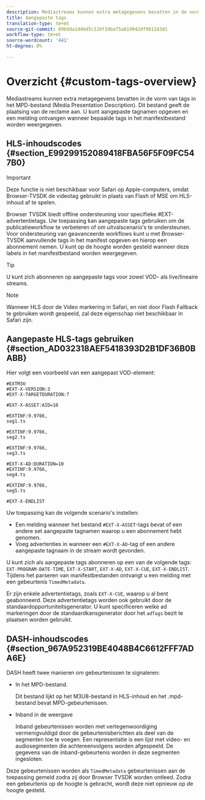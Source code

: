 ```yaml
---
description: Mediastreams kunnen extra metagegevens bevatten in de vorm van tags in het MPD-bestand (Media Presentation Description). Dit bestand geeft de plaatsing van de reclame aan. U kunt aangepaste tagnamen opgeven en een melding ontvangen wanneer bepaalde tags in het manifestbestand worden weergegeven.
title: Aangepaste tags
translation-type: tm+mt
source-git-commit: 89bdda1d4bd5c126f19ba75a819942df901183d1
workflow-type: tm+mt
source-wordcount: '441'
ht-degree: 0%

---
```



# Overzicht {#custom-tags-overview}

Mediastreams kunnen extra metagegevens bevatten in de vorm van tags in het MPD-bestand (Media Presentation Description). Dit bestand geeft de plaatsing van de reclame aan. U kunt aangepaste tagnamen opgeven en een melding ontvangen wanneer bepaalde tags in het manifestbestand worden weergegeven.

## HLS-inhoudscodes {#section_E99299152089418FBA56F5F09FC547B0}

>[!IMPORTANT]
>
>Deze functie is niet beschikbaar voor Safari op Apple-computers, omdat Browser-TVSDK de videotag gebruikt in plaats van Flash of MSE om HLS-inhoud af te spelen.

Browser TVSDK biedt offline ondersteuning voor specifieke #EXT-advertentietags. Uw toepassing kan aangepaste tags gebruiken om de publicatieworkflow te verbeteren of om uitvalscenario&#39;s te ondersteunen. Voor ondersteuning van geavanceerde workflows kunt u met Browser-TVSDK aanvullende tags in het manifest opgeven en hierop een abonnement nemen. U kunt op de hoogte worden gesteld wanneer deze labels in het manifestbestand worden weergegeven.

>[!TIP]
>
>U kunt zich abonneren op aangepaste tags voor zowel VOD- als live/lineaire streams.

>[!NOTE]
>
>Wanneer HLS door de Video markering in Safari, en niet door Flash Fallback te gebruiken wordt gespeeld, zal deze eigenschap niet beschikbaar in Safari zijn.

## Aangepaste HLS-tags gebruiken {#section_AD032318AEF5418393D2B1DF36B0BABB}

Hier volgt een voorbeeld van een aangepast VOD-element:

```
#EXTM3U
#EXT-X-VERSION:3
#EXT-X-TARGETDURATION:7
 
#EXT-X-ASSET:AID=10
 
#EXTINF:9.9766,
seg1.ts
 
#EXTINF:9.9766,
seg2.ts
 
#EXTINF:9.9766,
seg3.ts
 
#EXT-X-AD:DURATION=10
#EXTINF:9.9766,
seg4.ts
 
#EXTINF:9.9766,
seg5.ts
 
#EXT-X-ENDLIST
```

Uw toepassing kan de volgende scenario&#39;s instellen:

* Een melding wanneer het bestand `#EXT-X-ASSET`-tags bevat of een andere set aangepaste tagnamen waarop u een abonnement hebt genomen.
* Voeg advertenties in wanneer een `#EXT-X-AD`-tag of een andere aangepaste tagnaam in de stream wordt gevonden.

U kunt zich als aangepaste tags abonneren op een van de volgende tags: `EXT-PROGRAM-DATE-TIME`, `EXT-X-START`, `EXT-X-AD`, `EXT-X-CUE`, `EXT-X-ENDLIST`. Tijdens het parseren van manifestbestanden ontvangt u een melding met een gebeurtenis `TimedMetadata`.

Er zijn enkele advertentietags, zoals `EXT-X-CUE`, waarop u al bent geabonneerd. Deze advertentietags worden ook gebruikt door de standaardopportuniteitsgenerator. U kunt specificeren welke ad markeringen door de standaardkansgenerator door het `adTags` bezit te plaatsen worden gebruikt.

## DASH-inhoudscodes {#section_967A952319BE4048B4C6612FFF7ADA6E}

DASH heeft twee manieren om gebeurtenissen te signaleren:

* In het MPD-bestand.

   Dit bestand lijkt op het M3U8-bestand in HLS-inhoud en het .mpd-bestand bevat MPD-gebeurtenissen.
* Inband in de weergave

   Inband gebeurtenissen worden met vertegenwoordiging vermenigvuldigd door de gebeurtenisberichten als deel van de segmenten toe te voegen. Een representatie is een lijst met video- en audiosegmenten die achtereenvolgens worden afgespeeld. De gegevens van de inband-gebeurtenis worden in deze segmenten ingesloten.

Deze gebeurtenissen worden als `TimedMetadata` gebeurtenissen aan de toepassing gemeld zodra zij door Browser TVSDK worden ontleed. Zodra een gebeurtenis op de hoogte is gebracht, wordt deze niet opnieuw op de hoogte gesteld.
